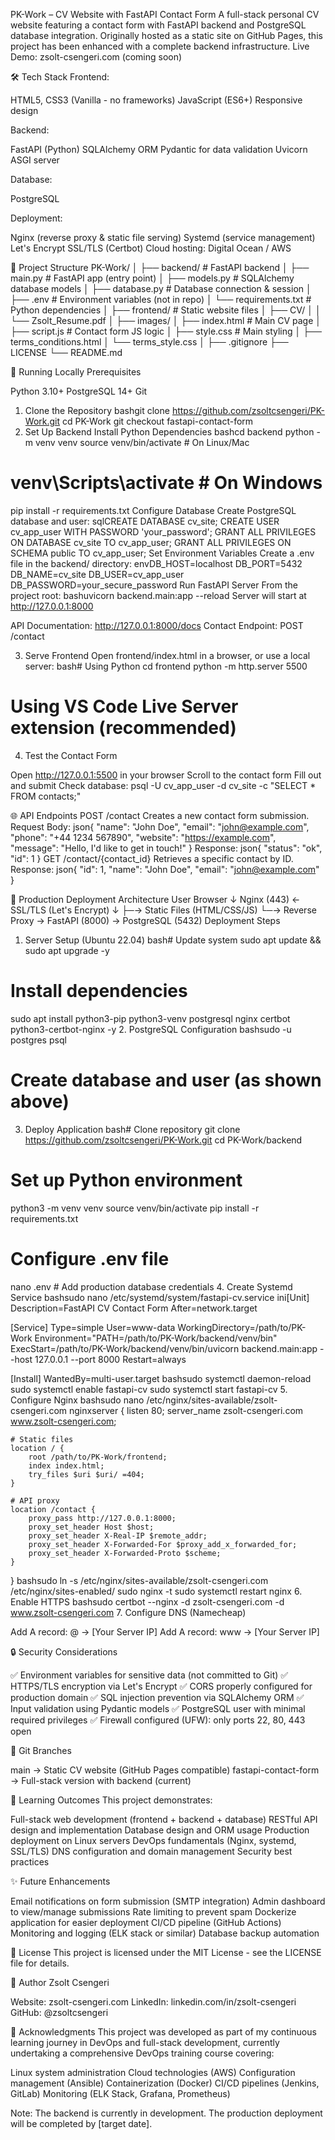 PK-Work – CV Website with FastAPI Contact Form
A full-stack personal CV website featuring a contact form with FastAPI backend and PostgreSQL database integration. Originally hosted as a static site on GitHub Pages, this project has been enhanced with a complete backend infrastructure.
Live Demo: zsolt-csengeri.com (coming soon)

🛠️ Tech Stack
Frontend:

HTML5, CSS3 (Vanilla - no frameworks)
JavaScript (ES6+)
Responsive design

Backend:

FastAPI (Python)
SQLAlchemy ORM
Pydantic for data validation
Uvicorn ASGI server

Database:

PostgreSQL

Deployment:

Nginx (reverse proxy & static file serving)
Systemd (service management)
Let's Encrypt SSL/TLS (Certbot)
Cloud hosting: Digital Ocean / AWS


📂 Project Structure
PK-Work/
│
├── backend/                    # FastAPI backend
│   ├── main.py                 # FastAPI app (entry point)
│   ├── models.py               # SQLAlchemy database models
│   ├── database.py             # Database connection & session
│   ├── .env                    # Environment variables (not in repo)
│   └── requirements.txt        # Python dependencies
│
├── frontend/                   # Static website files
│   ├── CV/
│   │   └── Zsolt_Resume.pdf
│   ├── images/
│   ├── index.html              # Main CV page
│   ├── script.js               # Contact form JS logic
│   ├── style.css               # Main styling
│   ├── terms_conditions.html
│   └── terms_style.css
│
├── .gitignore
├── LICENSE
└── README.md

🚀 Running Locally
Prerequisites

Python 3.10+
PostgreSQL 14+
Git

1. Clone the Repository
bashgit clone https://github.com/zsoltcsengeri/PK-Work.git
cd PK-Work
git checkout fastapi-contact-form
2. Set Up Backend
Install Python Dependencies
bashcd backend
python -m venv venv
source venv/bin/activate  # On Linux/Mac
# venv\Scripts\activate   # On Windows

pip install -r requirements.txt
Configure Database
Create PostgreSQL database and user:
sqlCREATE DATABASE cv_site;
CREATE USER cv_app_user WITH PASSWORD 'your_password';
GRANT ALL PRIVILEGES ON DATABASE cv_site TO cv_app_user;
GRANT ALL PRIVILEGES ON SCHEMA public TO cv_app_user;
Set Environment Variables
Create a .env file in the backend/ directory:
envDB_HOST=localhost
DB_PORT=5432
DB_NAME=cv_site
DB_USER=cv_app_user
DB_PASSWORD=your_secure_password
Run FastAPI Server
From the project root:
bashuvicorn backend.main:app --reload
Server will start at http://127.0.0.1:8000

API Documentation: http://127.0.0.1:8000/docs
Contact Endpoint: POST /contact

3. Serve Frontend
Open frontend/index.html in a browser, or use a local server:
bash# Using Python
cd frontend
python -m http.server 5500

# Using VS Code Live Server extension (recommended)
4. Test the Contact Form

Open http://127.0.0.1:5500 in your browser
Scroll to the contact form
Fill out and submit
Check database: psql -U cv_app_user -d cv_site -c "SELECT * FROM contacts;"


🌐 API Endpoints
POST /contact
Creates a new contact form submission.
Request Body:
json{
  "name": "John Doe",
  "email": "john@example.com",
  "phone": "+44 1234 567890",
  "website": "https://example.com",
  "message": "Hello, I'd like to get in touch!"
}
Response:
json{
  "status": "ok",
  "id": 1
}
GET /contact/{contact_id}
Retrieves a specific contact by ID.
Response:
json{
  "id": 1,
  "name": "John Doe",
  "email": "john@example.com"
}

🚢 Production Deployment
Architecture
User Browser
    ↓
Nginx (443) ← SSL/TLS (Let's Encrypt)
    ↓
    ├─→ Static Files (HTML/CSS/JS)
    └─→ Reverse Proxy → FastAPI (8000) → PostgreSQL (5432)
Deployment Steps
1. Server Setup (Ubuntu 22.04)
bash# Update system
sudo apt update && sudo apt upgrade -y

# Install dependencies
sudo apt install python3-pip python3-venv postgresql nginx certbot python3-certbot-nginx -y
2. PostgreSQL Configuration
bashsudo -u postgres psql
# Create database and user (as shown above)
3. Deploy Application
bash# Clone repository
git clone https://github.com/zsoltcsengeri/PK-Work.git
cd PK-Work/backend

# Set up Python environment
python3 -m venv venv
source venv/bin/activate
pip install -r requirements.txt

# Configure .env file
nano .env  # Add production database credentials
4. Create Systemd Service
bashsudo nano /etc/systemd/system/fastapi-cv.service
ini[Unit]
Description=FastAPI CV Contact Form
After=network.target

[Service]
Type=simple
User=www-data
WorkingDirectory=/path/to/PK-Work
Environment="PATH=/path/to/PK-Work/backend/venv/bin"
ExecStart=/path/to/PK-Work/backend/venv/bin/uvicorn backend.main:app --host 127.0.0.1 --port 8000
Restart=always

[Install]
WantedBy=multi-user.target
bashsudo systemctl daemon-reload
sudo systemctl enable fastapi-cv
sudo systemctl start fastapi-cv
5. Configure Nginx
bashsudo nano /etc/nginx/sites-available/zsolt-csengeri.com
nginxserver {
    listen 80;
    server_name zsolt-csengeri.com www.zsolt-csengeri.com;

    # Static files
    location / {
        root /path/to/PK-Work/frontend;
        index index.html;
        try_files $uri $uri/ =404;
    }

    # API proxy
    location /contact {
        proxy_pass http://127.0.0.1:8000;
        proxy_set_header Host $host;
        proxy_set_header X-Real-IP $remote_addr;
        proxy_set_header X-Forwarded-For $proxy_add_x_forwarded_for;
        proxy_set_header X-Forwarded-Proto $scheme;
    }
}
bashsudo ln -s /etc/nginx/sites-available/zsolt-csengeri.com /etc/nginx/sites-enabled/
sudo nginx -t
sudo systemctl restart nginx
6. Enable HTTPS
bashsudo certbot --nginx -d zsolt-csengeri.com -d www.zsolt-csengeri.com
7. Configure DNS (Namecheap)

Add A record: @ → [Your Server IP]
Add A record: www → [Your Server IP]


🔒 Security Considerations

✅ Environment variables for sensitive data (not committed to Git)
✅ HTTPS/TLS encryption via Let's Encrypt
✅ CORS properly configured for production domain
✅ SQL injection prevention via SQLAlchemy ORM
✅ Input validation using Pydantic models
✅ PostgreSQL user with minimal required privileges
✅ Firewall configured (UFW): only ports 22, 80, 443 open


📌 Git Branches

main → Static CV website (GitHub Pages compatible)
fastapi-contact-form → Full-stack version with backend (current)


🎯 Learning Outcomes
This project demonstrates:

Full-stack web development (frontend + backend + database)
RESTful API design and implementation
Database design and ORM usage
Production deployment on Linux servers
DevOps fundamentals (Nginx, systemd, SSL/TLS)
DNS configuration and domain management
Security best practices


✨ Future Enhancements

 Email notifications on form submission (SMTP integration)
 Admin dashboard to view/manage submissions
 Rate limiting to prevent spam
 Dockerize application for easier deployment
 CI/CD pipeline (GitHub Actions)
 Monitoring and logging (ELK stack or similar)
 Database backup automation


📝 License
This project is licensed under the MIT License - see the LICENSE file for details.

👤 Author
Zsolt Csengeri

Website: zsolt-csengeri.com
LinkedIn: linkedin.com/in/zsolt-csengeri
GitHub: @zsoltcsengeri


🙏 Acknowledgments
This project was developed as part of my continuous learning journey in DevOps and full-stack development, currently undertaking a comprehensive DevOps training course covering:

Linux system administration
Cloud technologies (AWS)
Configuration management (Ansible)
Containerization (Docker)
CI/CD pipelines (Jenkins, GitLab)
Monitoring (ELK Stack, Grafana, Prometheus)


Note: The backend is currently in development. The production deployment will be completed by [target date].
